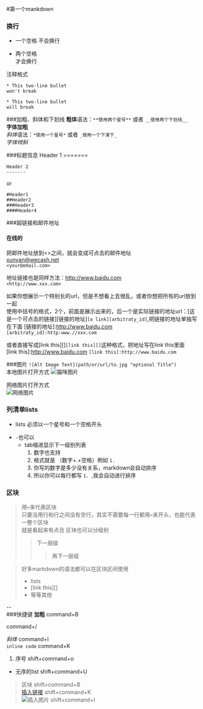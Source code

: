 #第一个mankdown
### 换行
* 一个空格 
不会换行  

* 两个空格  
才会换行  

注释格式  

```
* This two-line bullet 
won't break

* This two-line bullet  
will break
```
###加粗、斜体和下划线
**粗体**语法：`**使用两个星号**` 或者 `__使用两个下划线__`  
__字体加粗__  
*斜体*语法：`*使用一个星号*` 或者 `_使用一个下滑下_`  
_字体倾斜_  

###标题信息
	Header 1
	=======
	
	Header 2
	-------
	
or  

	#Header1
	##Header2
	###Header3
	####Header4

###超链接和邮件地址
#### 在线的
把邮件地址放到<>之间，就会变成可点击的邮件地址   
<xunyan@wecash.net>  
`<your@email.com>`  

地址链接也是同样方法：<http://www.baidu.com>  
`<http://www.xxx.com>`  

如果你想展示一个特别长的url，但是不想看上去很乱，或者你想把所有的url放到一起  
使用中括号的格式，2个，前面是展示出来的，后一个是实际链接的地址url：[这是一个可点击的链接][链接的地址]`[a link][arbitraty_id]`,把链接的地址单独写在下面 
[链接的地址]:http://www.baidu.com  
`[arbitraty_id]:http:www.//xxx.com`  
  
或者直接写成[link this][]`[link this][]`这种格式，把地址写在link this里面  
[link this]:http://www.baidu.com
`[link this]:http://www.baidu.com`  

###图片
`![Alt Image Text](path/or/url/to.jpg "optional Title")`  
本地图片打开方式 
![猫咪图片](/Users/xunyan/Desktop/1.jpeg)  

网络图片打开方式  
![网络图片](http://b.hiphotos.baidu.com/zhidao/wh%3D450%2C600/sign=4b0a4e1f7b8da9774e7a8e2f8561d42f/c83d70cf3bc79f3df946691cb2a1cd11728b2972.jpg)  

### 列清单lists
* lists 必须以一个星号和一个空格开头
- `-`也可以
	* tab缩进显示下一级别列表
		1. 数字也支持
		2. 格式就是 （数字+.+空格）例如 `1. `
		42. 你写的数字是多少没有关系，markdown会自动排序
		1. 所以你可以每行都写 `1. `,我会自动进行排序

### 区块
> 用`>`来代表区块  
只要没用行和行之间没有空行，其实不需要每一行都用`>`来开头，也能代表一整个区块  
> 就是看起来有点丑
> 区块也可以分级别
> > 下一层级
> > > 再下一层级  

> 好多markdown的语法都可以在区块区间使用  
> * lists  
> * [link this][]  
> * 等等其他

--  
###快捷键
**加粗**  command+B   
<!--注释--> command+/   
*斜体*  command+I   
`inline code` command+K  
1. 序号  shift+command+o  
* 无序的list shift+command+U  
> 区块 shift+command+B  
[插入链接]() shift+command+K  
![插入图片]() shift+command+I
